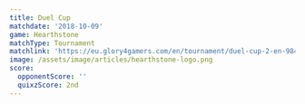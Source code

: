 ```yaml
---
title: Duel Cup
matchdate: '2018-10-09'
game: Hearthstone
matchType: Tournament
matchlink: 'https://eu.glory4gamers.com/en/tournament/duel-cup-2-en-98469/infos'
image: /assets/image/articles/hearthstone-logo.png
score:
  opponentScore: ''
  quixzScore: 2nd
---
```



